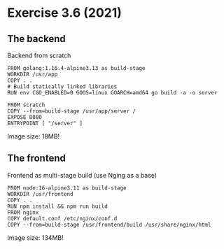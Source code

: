 
# Exercise 3.6 (2021)

## The backend

Backend from scratch

```
FROM golang:1.16.4-alpine3.13 as build-stage
WORKDIR /usr/app
COPY . .
# Build statically linked libraries
RUN env CGO_ENABLED=0 GOOS=linux GOARCH=amd64 go build -a -o server

FROM scratch
COPY --from=build-stage /usr/app/server /
EXPOSE 8080
ENTRYPOINT [ "/server" ]
```
Image size: 18MB!

## The frontend

Frontend as multi-stage build (use Nging as a base)
```
FROM node:16-alpine3.11 as build-stage
WORKDIR /usr/frontend
COPY . .
RUN npm install && npm run build 
FROM nginx
COPY default.conf /etc/nginx/conf.d
COPY --from=build-stage /usr/frontend/build /usr/share/nginx/html
```
Image size: 134MB!

